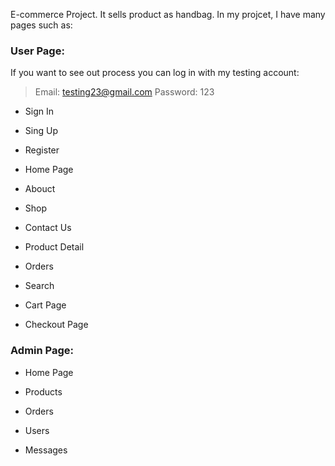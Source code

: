 E-commerce Project. It sells product as handbag. In my projcet, I have many pages such as: <br />

### User Page:
 If you want to see out process you can log in with my testing account:
> Email: testing23@gmail.com 
>  Password: 123

  - Sign In

  - Sing Up

  - Register

  - Home Page

  - Abouct

  - Shop

  - Contact Us

  - Product Detail

  - Orders

  - Search

  - Cart Page

  - Checkout Page
    
### Admin Page:
  - Home Page

  - Products

  - Orders

  - Users

  - Messages

